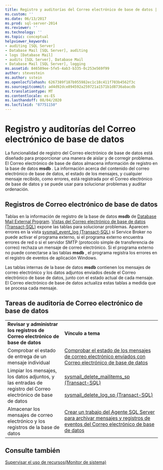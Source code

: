 ```yaml
---
title: Registro y auditorías del Correo electrónico de base de datos | Microsoft Docs
ms.custom: ''
ms.date: 06/13/2017
ms.prod: sql-server-2014
ms.reviewer: ''
ms.technology: ''
ms.topic: conceptual
helpviewer_keywords:
- auditing [SQL Server]
- Database Mail [SQL Server], auditing
- logs [Database Mail]
- audits [SQL Server], Database Mail
- Database Mail [SQL Server], logging
ms.assetid: 846589ee-5fe5-4ab3-b335-0c253e569f99
author: stevestein
ms.author: sstein
ms.openlocfilehash: 6267389f187b955982ec1c18c411f703b4562f3c
ms.sourcegitcommit: ad4d92dce894592a259721a1571b1d8736abacdb
ms.translationtype: MT
ms.contentlocale: es-ES
ms.lasthandoff: 08/04/2020
ms.locfileid: "87751150"
---
```

# <a name="database-mail-log-and-audits"></a>Registro y auditorías del Correo electrónico de base de datos
  La funcionalidad de registro del Correo electrónico de base de datos está diseñado para proporcionar una manera de aislar y de corregir problemas. El Correo electrónico de base de datos almacena información de registro en la base de datos **msdb** . La información acerca del contenido del correo electrónico de base de datos, el estado de los mensajes, y cualquier mensaje recibido, como errores, está registrada por el Correo electrónico de base de datos y se puede usar para solucionar problemas y auditar ordenación.  
  
## <a name="database-mail-logs"></a>Registros de Correo electrónico de base de datos  
 Tablas en la información de registro de la base de datos **msdb** de [Database Mail External Program](database-mail-external-program.md). [Vistas del Correo electrónico de base de datos &#40;Transact-SQL&#41;](/sql/relational-databases/system-catalog-views/database-mail-views-transact-sql) expone las tablas para solucionar problemas. Aparecen errores en la vista [sysmail_event_log &#40;Transact-SQL&#41;](/sql/relational-databases/system-catalog-views/sysmail-event-log-transact-sql) si Service Broker no puede activar el programa externo, si el programa externo encuentra errores de red o si el servidor SMTP (protocolo simple de transferencia de correo) rechaza un mensaje de correo electrónico. Si el programa externo no puede conectarse a las tablas **msdb** , el programa registra los errores en el registro de eventos de aplicación Windows.  
  
 Las tablas internas de la base de datos **msdb** contienen los mensajes de correo electrónico y los datos adjuntos enviados desde el Correo electrónico de base de datos, junto con el estado actual de cada mensaje. El Correo electrónico de base de datos actualiza estas tablas a medida que se procesa cada mensaje.  
  
## <a name="database-mail-auditing-tasks"></a>Tareas de auditoría de Correo electrónico de base de datos  
  
|||  
|-|-|  
|**Revisar y administrar los registros de Correo electrónico de base de datos**|**Vínculo a tema**|  
|Comprobar el estado de entrega de un mensaje individual|[Comprobar el estado de los mensajes de correo electrónico enviados con Correo electrónico de base de datos](check-the-status-of-e-mail-messages-sent-with-database-mail.md)|  
|Limpiar los mensajes, los datos adjuntos, y las entradas de registro del Correo electrónico de base de datos|[sysmail_delete_mailitems_sp &#40;Transact-SQL&#41;](/sql/relational-databases/system-stored-procedures/sysmail-delete-mailitems-sp-transact-sql)<br /><br /> [sysmail_delete_log_sp &#40;Transact-SQL&#41;](/sql/relational-databases/system-stored-procedures/sysmail-delete-log-sp-transact-sql)|  
|Almacenar los mensajes de correo electrónico y los registros de la base de datos|[Crear un trabajo del Agente SQL Server para archivar mensajes y registros de eventos del Correo electrónico de base de datos](create-a-sql-server-agent-job-to-archive-database-mail-messages-and-event-logs.md)|  
  
## <a name="see-also"></a>Consulte también  
 [Supervisar el uso de recursos&#40;Monitor de sistema&#41;](../performance-monitor/monitor-resource-usage-system-monitor.md)  
  
  
